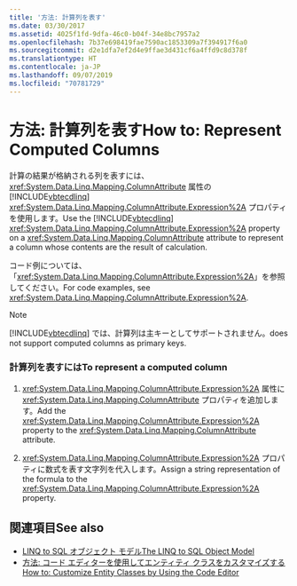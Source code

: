 ```yaml
---
title: '方法: 計算列を表す'
ms.date: 03/30/2017
ms.assetid: 4025f1fd-9dfa-46c0-b04f-34e8bc7957a2
ms.openlocfilehash: 7b37e698419fae7590ac1853309a7f394917f6a0
ms.sourcegitcommit: d2e1dfa7ef2d4e9ffae3d431cf6a4ffd9c8d378f
ms.translationtype: HT
ms.contentlocale: ja-JP
ms.lasthandoff: 09/07/2019
ms.locfileid: "70781729"
---
```

# <a name="how-to-represent-computed-columns"></a><span data-ttu-id="844db-102">方法: 計算列を表す</span><span class="sxs-lookup"><span data-stu-id="844db-102">How to: Represent Computed Columns</span></span>
<span data-ttu-id="844db-103">計算の結果が格納される列を表すには、<xref:System.Data.Linq.Mapping.ColumnAttribute> 属性の [!INCLUDE[vbtecdlinq](../../../../../../includes/vbtecdlinq-md.md)] <xref:System.Data.Linq.Mapping.ColumnAttribute.Expression%2A> プロパティを使用します。</span><span class="sxs-lookup"><span data-stu-id="844db-103">Use the [!INCLUDE[vbtecdlinq](../../../../../../includes/vbtecdlinq-md.md)] <xref:System.Data.Linq.Mapping.ColumnAttribute.Expression%2A> property on a <xref:System.Data.Linq.Mapping.ColumnAttribute> attribute to represent a column whose contents are the result of calculation.</span></span>  
  
 <span data-ttu-id="844db-104">コード例については、「<xref:System.Data.Linq.Mapping.ColumnAttribute.Expression%2A>」を参照してください。</span><span class="sxs-lookup"><span data-stu-id="844db-104">For code examples, see <xref:System.Data.Linq.Mapping.ColumnAttribute.Expression%2A>.</span></span>  
  
> [!NOTE]
> [!INCLUDE[vbtecdlinq](../../../../../../includes/vbtecdlinq-md.md)] <span data-ttu-id="844db-105">では、計算列は主キーとしてサポートされません。</span><span class="sxs-lookup"><span data-stu-id="844db-105">does not support computed columns as primary keys.</span></span>  
  
### <a name="to-represent-a-computed-column"></a><span data-ttu-id="844db-106">計算列を表すには</span><span class="sxs-lookup"><span data-stu-id="844db-106">To represent a computed column</span></span>  
  
1. <span data-ttu-id="844db-107"><xref:System.Data.Linq.Mapping.ColumnAttribute.Expression%2A> 属性に <xref:System.Data.Linq.Mapping.ColumnAttribute> プロパティを追加します。</span><span class="sxs-lookup"><span data-stu-id="844db-107">Add the <xref:System.Data.Linq.Mapping.ColumnAttribute.Expression%2A> property to the <xref:System.Data.Linq.Mapping.ColumnAttribute> attribute.</span></span>  
  
2. <span data-ttu-id="844db-108"><xref:System.Data.Linq.Mapping.ColumnAttribute.Expression%2A> プロパティに数式を表す文字列を代入します。</span><span class="sxs-lookup"><span data-stu-id="844db-108">Assign a string representation of the formula to the <xref:System.Data.Linq.Mapping.ColumnAttribute.Expression%2A> property.</span></span>  
  
## <a name="see-also"></a><span data-ttu-id="844db-109">関連項目</span><span class="sxs-lookup"><span data-stu-id="844db-109">See also</span></span>

- [<span data-ttu-id="844db-110">LINQ to SQL オブジェクト モデル</span><span class="sxs-lookup"><span data-stu-id="844db-110">The LINQ to SQL Object Model</span></span>](the-linq-to-sql-object-model.md)
- [<span data-ttu-id="844db-111">方法: コード エディターを使用してエンティティ クラスをカスタマイズする</span><span class="sxs-lookup"><span data-stu-id="844db-111">How to: Customize Entity Classes by Using the Code Editor</span></span>](how-to-customize-entity-classes-by-using-the-code-editor.md)

